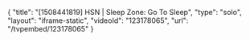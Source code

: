 {
    "title": "[1508441819] HSN | Sleep Zone: Go To Sleep",
    "type": "solo",
    "layout": "iframe-static",
    "videoId": "123178065",
    "url": "\/tvpembed\/123178065"
}